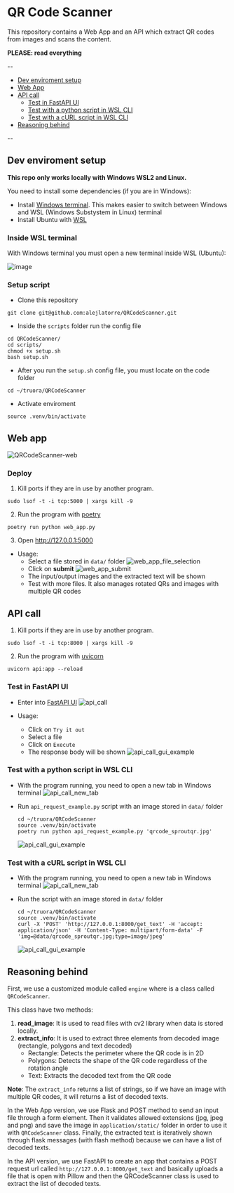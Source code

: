 <h1 aling="center"> QR Code Scanner </h1>

This repository contains a Web App and an API which extract QR codes from images and scans the content.

**PLEASE: read everything**

--

- [Dev enviroment setup](#dev-enviroment-setup)
- [Web App](#web-app)
- [API call](#api-call)
  - [Test in FastAPI UI](#test-in-fastapi-ui)
  - [Test with a python script in WSL CLI](#test-with-a-python-script-in-wsl-cli)
  - [Test with a cURL script in WSL CLI](#test-with-a-curl-script-in-wsl-cli)
- [Reasoning behind](#reasoning-behind)

--

## Dev enviroment setup

**This repo only works locally with Windows WSL2 and Linux.**

You need to install some dependencies (if you are in Windows):

- Install [Windows terminal](https://apps.microsoft.com/store/detail/windows-terminal/9N0DX20HK701). This makes easier to switch between Windows and WSL (Windows Substystem in Linux) terminal
- Install Ubuntu with [WSL](https://learn.microsoft.com/en-us/windows/wsl/install)

### Inside WSL terminal

With Windows terminal you must open a new terminal inside WSL (Ubuntu):

![image](./.github/assets/windows_terminal.png)

### Setup script

- Clone this repository

```
git clone git@github.com:alejlatorre/QRCodeScanner.git
```

- Inside the `scripts` folder run the config file

```
cd QRCodeScanner/
cd scripts/
chmod +x setup.sh
bash setup.sh
```

- After you run the `setup.sh` config file, you must locate on the code folder

```
cd ~/truora/QRCodeScanner
```

- Activate enviroment

```
source .venv/bin/activate
```

## Web app

![QRCodeScanner-web](./.github/assets/web_app.png)

### Deploy

1. Kill ports if they are in use by another program.

```
sudo lsof -t -i tcp:5000 | xargs kill -9
```

2. Run the program with [poetry](https://python-poetry.org)

```
poetry run python web_app.py
```

3. Open http://127.0.0.1:5000

- Usage:
  - Select a file stored in `data/` folder
    ![web_app_file_selection](./.github/assets/web_app_file_selection.png)
  - Click on **submit**
    ![web_app_submit](./.github/assets/web_app_submit.png)
  - The input/output images and the extracted text will be shown
  - Test with more files. It also manages rotated QRs and images with multiple QR codes

## API call

1. Kill ports if they are in use by another program.

```
sudo lsof -t -i tcp:8000 | xargs kill -9
```

2. Run the program with [uvicorn](https://www.uvicorn.org)

```
uvicorn api:app --reload
```

### Test in FastAPI UI

- Enter into [FastAPI UI](http://127.0.0.1:8000/docs#/default/extract_text_get_text_post)
  ![api_call](./.github/assets/api_call.png)

- Usage:
  - Click on `Try it out`
  - Select a file
  - Click on `Execute`
  - The response body will be shown
    ![api_call_gui_example](./.github/assets/api_call_gui_example.png)

### Test with a python script in WSL CLI

- With the program running, you need to open a new tab in Windows terminal
  ![api_call_new_tab](./.github/assets/api_call_new_tab.png)
- Run `api_request_example.py` script with an image stored in `data/` folder

  ```
  cd ~/truora/QRCodeScanner
  source .venv/bin/activate
  poetry run python api_request_example.py 'qrcode_sproutqr.jpg'
  ```

  ![api_call_gui_example](./.github/assets/api_call_cli_py_example.png)

### Test with a cURL script in WSL CLI

- With the program running, you need to open a new tab in Windows terminal
  ![api_call_new_tab](./.github/assets/api_call_new_tab.png)
- Run the script with an image stored in `data/` folder

  ```
  cd ~/truora/QRCodeScanner
  source .venv/bin/activate
  curl -X 'POST' 'http://127.0.0.1:8000/get_text' -H 'accept: application/json' -H 'Content-Type: multipart/form-data' -F 'img=@data/qrcode_sproutqr.jpg;type=image/jpeg'
  ```

  ![api_call_gui_example](./.github/assets/api_call_cli_curl_example.png)

## Reasoning behind

First, we use a customized module called `engine` where is a class called `QRCodeScanner`.

This class have two methods:

1. **read_image**: It is used to read files with cv2 library when data is stored locally.
2. **extract_info**: It is used to extract three elements from decoded image (rectangle, polygons and text decoded)
   - Rectangle: Detects the perimeter where the QR code is in 2D
   - Polygons: Detects the shape of the QR code regardless of the rotation angle
   - Text: Extracts the decoded text from the QR code

**Note**: The `extract_info` returns a list of strings, so if we have an image with multiple QR codes, it will returns a list of decoded texts.

In the Web App version, we use Flask and POST method to send an input file through a form element. Then it validates allowed extensions (jpg, jpeg and png) and save the image in `application/static/` folder in order to use it with `QRCodeScanner` class. Finally, the extracted text is iteratively shown through flask messages (with flash method) because we can have a list of decoded texts.

In the API version, we use FastAPI to create an app that contains a POST request url called `http://127.0.0.1:8000/get_text` and basically uploads a file that is open with Pillow and then the QRCodeScanner class is used to extract the list of decoded texts.
